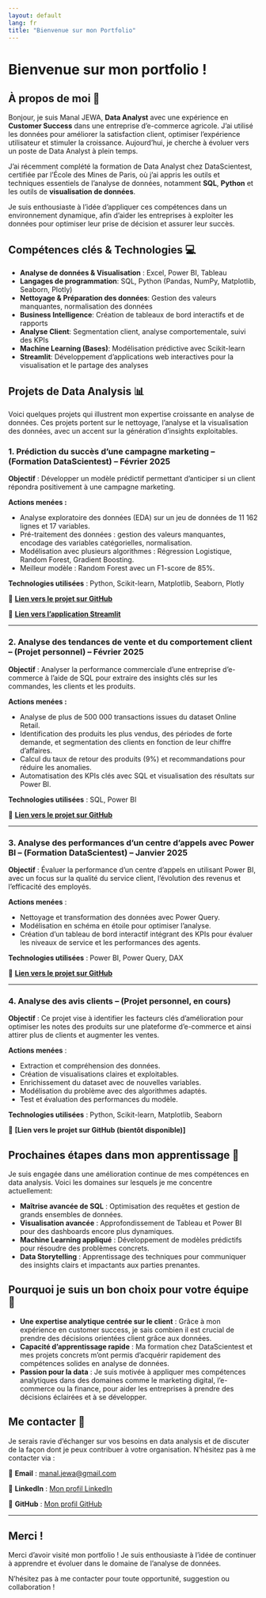 ```yaml
---
layout: default
lang: fr
title: "Bienvenue sur mon Portfolio"
---
```

# Bienvenue sur mon portfolio !

## À propos de moi 🙂

Bonjour, je suis Manal JEWA, **Data Analyst** avec une expérience en **Customer Success** dans une entreprise d’e-commerce agricole. J’ai utilisé les données pour améliorer la satisfaction client, optimiser l’expérience utilisateur et stimuler la croissance. Aujourd’hui, je cherche à évoluer vers un poste de Data Analyst à plein temps.

J’ai récemment complété la formation de Data Analyst chez DataScientest, certifiée par l’École des Mines de Paris, où j’ai appris les outils et techniques essentiels de l’analyse de données, notamment **SQL**, **Python** et les outils de **visualisation de données**.

Je suis enthousiaste à l’idée d’appliquer ces compétences dans un environnement dynamique, afin d’aider les entreprises à exploiter les données pour optimiser leur prise de décision et assurer leur succès.

## Compétences clés & Technologies 💻

- **Analyse de données & Visualisation** : Excel, Power BI, Tableau
- **Langages de programmation**: SQL, Python (Pandas, NumPy, Matplotlib, Seaborn, Plotly)
- **Nettoyage & Préparation des données**: Gestion des valeurs manquantes, normalisation des données
- **Business Intelligence**: Création de tableaux de bord interactifs et de rapports
- **Analyse Client**: Segmentation client, analyse comportementale, suivi des KPIs
- **Machine Learning (Bases)**: Modélisation prédictive avec Scikit-learn
- **Streamlit**: Développement d’applications web interactives pour la visualisation et le partage des analyses

## Projets de Data Analysis 📊

Voici quelques projets qui illustrent mon expertise croissante en analyse de données. Ces projets portent sur le nettoyage, l’analyse et la visualisation des données, avec un accent sur la génération d’insights exploitables.

### 1. Prédiction du succès d’une campagne marketing – (Formation DataScientest) – Février 2025

**Objectif** : Développer un modèle prédictif permettant d’anticiper si un client répondra positivement à une campagne marketing.

**Actions menées :**

- Analyse exploratoire des données (EDA) sur un jeu de données de 11 162 lignes et 17 variables.
- Pré-traitement des données : gestion des valeurs manquantes, encodage des variables catégorielles, normalisation.
- Modélisation avec plusieurs algorithmes : Régression Logistique, Random Forest, Gradient Boosting.
- Meilleur modèle : Random Forest avec un F1-score de 85%.

**Technologies utilisées** : Python, Scikit-learn, Matplotlib, Seaborn, Plotly

🔗 **[Lien vers le projet sur GitHub](https://github.com/Manal-art-coder/DataScientest_Project)**

🔗 **[Lien vers l’application Streamlit](https://datascientestproject-bankmarketing.streamlit.app/)**

---


### 2. Analyse des tendances de vente et du comportement client – (Projet personnel) – Février 2025

**Objectif** : Analyser la performance commerciale d’une entreprise d’e-commerce à l’aide de SQL pour extraire des insights clés sur les commandes, les clients et les produits.

**Actions menées :**

- Analyse de plus de 500 000 transactions issues du dataset Online Retail.
- Identification des produits les plus vendus, des périodes de forte demande, et segmentation des clients en fonction de leur chiffre d’affaires.
- Calcul du taux de retour des produits (9%) et recommandations pour réduire les anomalies.
- Automatisation des KPIs clés avec SQL et visualisation des résultats sur Power BI.

**Technologies utilisées** : SQL, Power BI

🔗 **[Lien vers le projet sur GitHub](https://github.com/Manal-art-coder/Online-retail-Project)**

---

### 3. Analyse des performances d’un centre d’appels avec Power BI – (Formation DataScientest) – Janvier 2025

**Objectif** : Évaluer la performance d’un centre d’appels en utilisant Power BI, avec un focus sur la qualité du service client, l’évolution des revenus et l’efficacité des employés.

**Actions menées** :

- Nettoyage et transformation des données avec Power Query.
- Modélisation en schéma en étoile pour optimiser l’analyse.
- Création d’un tableau de bord interactif intégrant des KPIs pour évaluer les niveaux de service et les performances des agents.

**Technologies utilisées** : Power BI, Power Query, DAX

🔗 **[Lien vers le projet sur GitHub](https://github.com/Manal-art-coder/PowerBI-CallCenter)**

---

### 4. Analyse des avis clients – (Projet personnel, en cours)
   
**Objectif** : Ce projet vise à identifier les facteurs clés d’amélioration pour optimiser les notes des produits sur une plateforme d’e-commerce et ainsi attirer plus de clients et augmenter les ventes.

**Actions menées** :

- Extraction et compréhension des données.
- Création de visualisations claires et exploitables.
- Enrichissement du dataset avec de nouvelles variables.
- Modélisation du problème avec des algorithmes adaptés.
- Test et évaluation des performances du modèle.

**Technologies utilisées** : Python, Scikit-learn, Matplotlib, Seaborn

🔗 **[Lien vers le projet sur GitHub (bientôt disponible)]**

## Prochaines étapes dans mon apprentissage 🚀

Je suis engagée dans une amélioration continue de mes compétences en data analysis. Voici les domaines sur lesquels je me concentre actuellement:

- **Maîtrise avancée de SQL** : Optimisation des requêtes et gestion de grands ensembles de données.
- **Visualisation avancée** : Approfondissement de Tableau et Power BI pour des dashboards encore plus dynamiques.
- **Machine Learning appliqué** : Développement de modèles prédictifs pour résoudre des problèmes concrets.
- **Data Storytelling** : Apprentissage des techniques pour communiquer des insights clairs et impactants aux parties prenantes.

## Pourquoi je suis un bon choix pour votre équipe 🤝

- **Une expertise analytique centrée sur le client** : Grâce à mon expérience en customer success, je sais combien il est crucial de prendre des décisions orientées client grâce aux données.
- **Capacité d’apprentissage rapide** : Ma formation chez DataScientest et mes projets concrets m’ont permis d’acquérir rapidement des compétences solides en analyse de données.
- **Passion pour la data** : Je suis motivée à appliquer mes compétences analytiques dans des domaines comme le marketing digital, l’e-commerce ou la finance, pour aider les entreprises à prendre des décisions éclairées et à se développer.

## Me contacter 📩
Je serais ravie d’échanger sur vos besoins en data analysis et de discuter de la façon dont je peux contribuer à votre organisation. N’hésitez pas à me contacter via :

📧 **Email** : manal.jewa@gmail.com

🔗 **LinkedIn** : [Mon profil LinkedIn](https://www.linkedin.com/in/manaljewa/)

🔗 **GitHub** : [Mon profil GitHub](https://github.com/Manal-art-coder)

---

## Merci !

Merci d’avoir visité mon portfolio ! Je suis enthousiaste à l’idée de continuer à apprendre et évoluer dans le domaine de l’analyse de données.

N’hésitez pas à me contacter pour toute opportunité, suggestion ou collaboration ! 
